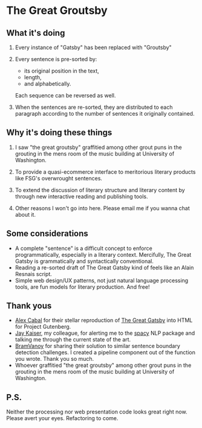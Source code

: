 # The Great Groutsby   
## What it's doing

1. Every instance of "Gatsby" has been replaced with "Groutsby"

2. Every sentence is pre-sorted by: 
    - its original position in the text, 
    - length, 
    - and alphabetically. 
    
    Each sequence can be reversed as well.

3. When the sentences are re-sorted, they are distributed to each paragraph according to the number of sentences it originally contained.

## Why it's doing these things
1. I saw "the great groutsby" graffitied among other grout puns in the grouting in the mens room of the music building at University of Washington.

2. To provide a quasi-ecommerce interface to meritorious literary products like FSG's overwrought sentences. 

3. To extend the discussion of literary structure and literary content by through new interactive reading and publishing tools.

4. Other reasons I won't go into here. Please email me if you wanna chat about it.

## Some considerations
-  A complete "sentence" is a difficult concept to enforce programmatically, especially in a literary context. Mercifully, The Great Gatsby is grammatically and syntactically conventional.
- Reading a re-sorted draft of The Great Gatsby kind of feels like an Alain Resnais script.
- Simple web design/UX patterns, not just natural language processing tools, are fun models for literary production. And free!

## Thank yous
- [Alex Cabal](https://github.com/acabal) for their stellar reproduction of [The Great Gatsby](https://www.gutenberg.org/files/64317/64317-h/64317-h.htm) into HTML for Project Gutenberg.
- [Jay Kaiser](https://github.com/jayckaiser), my colleague, for alerting me to the [spacy](https://spacy.io/) NLP package and talking me through the current state of the art.
- [BramVanoy](https://github.com/BramVanroy) for sharing their solution to similar sentence boundary detection challenges. I created a pipeline component out of the function you wrote. Thank you so much.
- Whoever graffitied "the great groutsby" among other grout puns in the grouting in the mens room of the music building at University of Washington.

## P.S.
Neither the processing nor web presentation code looks great right now. Please avert your eyes. Refactoring to come.
